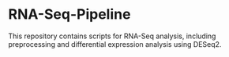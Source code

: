 # RNA-Seq-Pipeline
This repository contains scripts for RNA-Seq analysis, including preprocessing and differential expression analysis using DESeq2.
